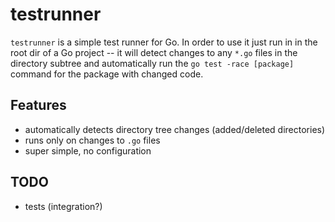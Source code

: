 # testrunner

`testrunner` is a simple test runner for Go. In order to use it just run in in the root dir of a Go project -- it will detect changes to any `*.go` files in the directory subtree and automatically run the `go test -race [package]` command for the package with changed code.

## Features

- automatically detects directory tree changes (added/deleted directories)
- runs only on changes to `.go` files
- super simple, no configuration

## TODO

- tests (integration?)
